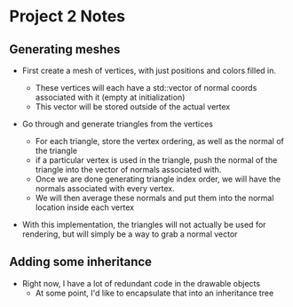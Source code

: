 Project 2 Notes
===============

Generating meshes
-----------------
- First create a mesh of vertices, with just positions and colors filled in.
  - These vertices will each have a std::vector of normal coords associated with it 
    (empty at initialization)
  - This vector will be stored outside of the actual vertex

- Go through and generate triangles from the vertices
  - For each triangle, store the vertex ordering, as well as the normal of the triangle
  - if a particular vertex is used in the triangle, push the normal of the triangle
    into the vector of normals associated with.
  - Once we are done generating triangle index order, we will have the normals associated
    with every vertex.
  - We will then average these normals and put them into the normal location inside 
    each vertex

- With this implementation, the triangles will not actually be used for rendering, but will
  simply be a way to grab a normal vector


Adding some inheritance
-------------------------
- Right now, I have a lot of redundant code in the drawable objects
  - At some point, I'd like to encapsulate that into an inheritance tree